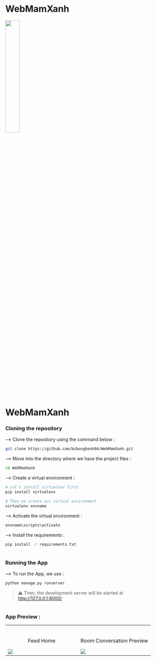 # WebMamXanh<div align="center">
<img width="30%" src="https://image.phunuonline.com.vn/news/2018/20180501/fckimage/126828_32a-271110234.jpg">

# WebMamXanh
</div>

### Cloning the repository

--> Clone the repository using the command below :
```bash
git clone https://github.com/bibongbenh04/WebMamXanh.git

```

--> Move into the directory where we have the project files : 
```bash
cd WebMamXanh

```

--> Create a virtual environment :
```bash
# Let's install virtualenv first
pip install virtualenv

# Then we create our virtual environment
virtualenv envname

```

--> Activate the virtual environment :
```bash
envname\scripts\activate

```

--> Install the requirements :
```bash
pip install -r requirements.txt

```

#

### Running the App

--> To run the App, we use :
```bash
python manage.py runserver

```

> ⚠ Then, the development server will be started at http://127.0.0.1:8000/

#

### App Preview :

<table width="100%"> 
<tr>
<td width="50%">      
&nbsp; 
<br>
<p align="center">
  Feed Home
</p>
<img src="https://user-images.githubusercontent.com/72341453/134747262-0a92233d-8010-40f8-84c5-8d94895aac44.PNG">
</td> 
<td width="50%">
<br>
<p align="center">
  Room Conversation Preview
</p>
<img src="https://user-images.githubusercontent.com/72341453/134747155-3ca5b55f-b064-4741-aeae-abe90bddf41e.PNG">  
</td>
</table>

